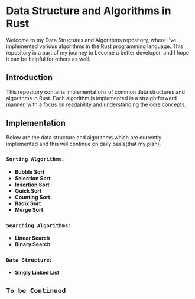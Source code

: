 # Data Structure and Algorithms in Rust
Welcome to my Data Structures and Algorithms repository, where I've implemented various algorithms in the Rust programming language. This repository is a part of my journey to become a better developer, and I hope it can be helpful for others as well.

## Introduction
This repository contains implementations of common data structures and algorithms in Rust. Each algorithm is implemented in a straightforward manner, with a focus on readability and understanding the core concepts.

## Implementation
Below are the data structure and algorithms which are currently implemented and this will continue on daily basis(that my plan).
### `Sorting Algorithms`:
- **Bubble Sort**
- **Selection Sort**
- **Insertion Sort**
- **Quick Sort**
- **Counting Sort**
- **Radix Sort**
- **Merge Sort**

### `Searching Algorithms`:
- **Linear Search**
- **Binary Search**

### `Data Structure`:
- **Singly Linked List**

## `To be Continued`
